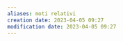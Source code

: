 ```yaml
---
aliases: moti relativi
creation date: 2023-04-05 09:27
modification date: 2023-04-05 09:27
---
```






